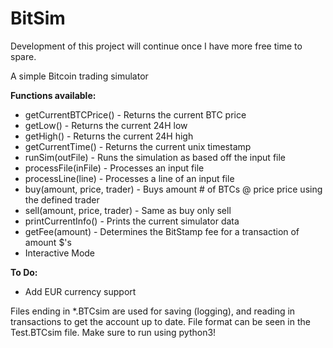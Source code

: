 BitSim
======

Development of this project will continue once I have more free time to spare.

A simple Bitcoin trading simulator

<b>Functions available:</b>

* getCurrentBTCPrice() - Returns the current BTC price
* getLow() - Returns the current 24H low
* getHigh() - Returns the current 24H high
* getCurrentTime() - Returns the current unix timestamp
* runSim(outFile) - Runs the simulation as based off the input file
* processFile(inFile) - Processes an input file
* processLine(line) - Processes a line of an input file
* buy(amount, price, trader) - Buys amount # of BTCs @ price price using the defined trader
* sell(amount, price, trader) - Same as buy only sell
* printCurrentInfo() - Prints the current simulator data
* getFee(amount) - Determines the BitStamp fee for a transaction of amount $'s
* Interactive Mode 

<b>To Do:</b>

* Add EUR currency support

Files ending in *.BTCsim are used for saving (logging), and reading in transactions to get the account up to date. File format can be seen in the Test.BTCsim file. Make sure to run using python3!
